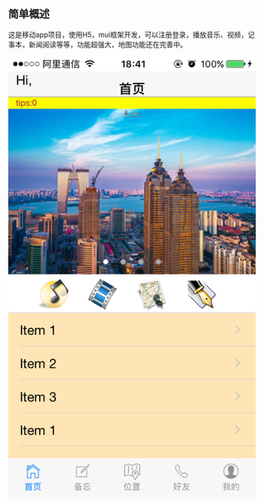 ## 简单概述
这是移动app项目，使用H5，mui框架开发，可以注册登录，播放音乐、视频，记事本，新闻阅读等等，功能超强大，地图功能还在完善中。


![Image text](https://raw.githubusercontent.com/zlxone/img-folder/master/IMG_5228.PNG)
